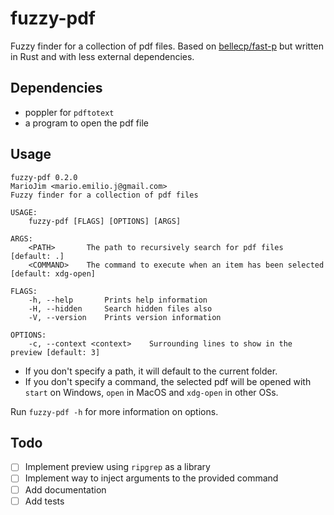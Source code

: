 # fuzzy-pdf

Fuzzy finder for a collection of pdf files. Based on [bellecp/fast-p](https://github.com/bellecp/fast-p) but written in Rust and with less external dependencies.

## Dependencies

- poppler for `pdftotext`
- a program to open the pdf file

## Usage

```
fuzzy-pdf 0.2.0
MarioJim <mario.emilio.j@gmail.com>
Fuzzy finder for a collection of pdf files

USAGE:
    fuzzy-pdf [FLAGS] [OPTIONS] [ARGS]

ARGS:
    <PATH>       The path to recursively search for pdf files [default: .]
    <COMMAND>    The command to execute when an item has been selected [default: xdg-open]

FLAGS:
    -h, --help       Prints help information
    -H, --hidden     Search hidden files also
    -V, --version    Prints version information

OPTIONS:
    -c, --context <context>    Surrounding lines to show in the preview [default: 3]
```

- If you don't specify a path, it will default to the current folder.
- If you don't specify a command, the selected pdf will be opened with `start` on Windows, `open` in MacOS and `xdg-open` in other OSs.

Run `fuzzy-pdf -h` for more information on options.

## Todo

- [ ] Implement preview using `ripgrep` as a library
- [ ] Implement way to inject arguments to the provided command
- [ ] Add documentation
- [ ] Add tests
